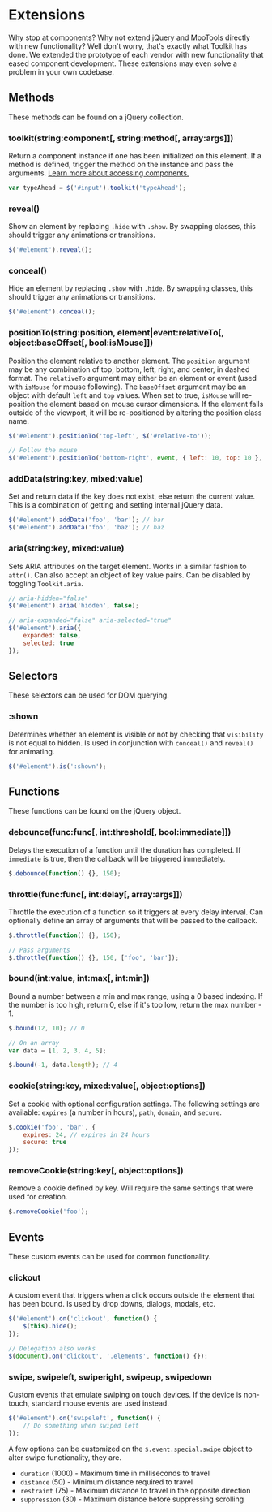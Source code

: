 # Extensions #

Why stop at components? Why not extend jQuery and MooTools directly with new functionality?
Well don't worry, that's exactly what Toolkit has done.
We extended the prototype of each vendor with new functionality that eased component development.
These extensions may even solve a problem in your own codebase.

## Methods ##

These methods can be found on a jQuery collection.

### toolkit(string:component[, string:method[, array:args]]) ###

Return a component instance if one has been initialized on this element.
If a method is defined, trigger the method on the instance and pass the arguments.
[Learn more about accessing components.](usage.md)

```javascript
var typeAhead = $('#input').toolkit('typeAhead');
```

### reveal() ###

Show an element by replacing <code>.hide</code> with <code>.show</code>.
By swapping classes, this should trigger any animations or transitions.

```javascript
$('#element').reveal();
```

### conceal() ###

Hide an element by replacing <code>.show</code> with <code>.hide</code>.
By swapping classes, this should trigger any animations or transitions.

```javascript
$('#element').conceal();
```

### positionTo(string:position, element|event:relativeTo[, object:baseOffset[, bool:isMouse]]) ###

Position the element relative to another element.
The `position` argument may be any combination of top, bottom, left, right, and center, in dashed format.
The `relativeTo` argument may either be an element or event (used with `isMouse` for mouse following).
The `baseOffset` argument may be an object with default `left` and `top` values.
When set to true, `isMouse` will re-position the element based on mouse cursor dimensions.
If the element falls outside of the viewport, it will be re-positioned by altering the position class name.

```javascript
$('#element').positionTo('top-left', $('#relative-to'));

// Follow the mouse
$('#element').positionTo('bottom-right', event, { left: 10, top: 10 }, true);
```

### addData(string:key, mixed:value) ###

Set and return data if the key does not exist, else return the current value.
This is a combination of getting and setting internal jQuery data.

```javascript
$('#element').addData('foo', 'bar'); // bar
$('#element').addData('foo', 'baz'); // baz
```

### aria(string:key, mixed:value) ###

Sets ARIA attributes on the target element. Works in a similar fashion to `attr()`.
Can also accept an object of key value pairs. Can be disabled by toggling `Toolkit.aria`.

```javascript
// aria-hidden="false"
$('#element').aria('hidden', false);

// aria-expanded="false" aria-selected="true"
$('#element').aria({
    expanded: false,
    selected: true
});
```

## Selectors ##

These selectors can be used for DOM querying.

### :shown ###

Determines whether an element is visible or not by checking that `visibility` is not equal to hidden.
Is used in conjunction with `conceal()` and `reveal()` for animating.

```javascript
$('#element').is(':shown');
```

## Functions ##

These functions can be found on the jQuery object.

### debounce(func:func[, int:threshold[, bool:immediate]]) ###

Delays the execution of a function until the duration has completed.
If `immediate` is true, then the callback will be triggered immediately.

```javascript
$.debounce(function() {}, 150);
```

### throttle(func:func[, int:delay[, array:args]]) ###

Throttle the execution of a function so it triggers at every delay interval.
Can optionally define an array of arguments that will be passed to the callback.

```javascript
$.throttle(function() {}, 150);

// Pass arguments
$.throttle(function() {}, 150, ['foo', 'bar']);
```

### bound(int:value, int:max[, int:min]) ###

Bound a number between a min and max range, using a 0 based indexing.
If the number is too high, return 0, else if it's too low, return the max number - 1.

```javascript
$.bound(12, 10); // 0

// On an array
var data = [1, 2, 3, 4, 5];

$.bound(-1, data.length); // 4
```

### cookie(string:key, mixed:value[, object:options]) ###

Set a cookie with optional configuration settings. The following settings are available:
`expires` (a number in hours), `path`, `domain`, and `secure`.

```javascript
$.cookie('foo', 'bar', {
    expires: 24, // expires in 24 hours
    secure: true
});
```

### removeCookie(string:key[, object:options]) ###

Remove a cookie defined by key. Will require the same settings that were used for creation.

```javascript
$.removeCookie('foo');
```

## Events ##

These custom events can be used for common functionality.

### clickout ###

A custom event that triggers when a click occurs outside the element that has been bound.
Is used by drop downs, dialogs, modals, etc.

```javascript
$('#element').on('clickout', function() {
    $(this).hide();
});

// Delegation also works
$(document).on('clickout', '.elements', function() {});
```

### swipe, swipeleft, swiperight, swipeup, swipedown ###

Custom events that emulate swiping on touch devices.
If the device is non-touch, standard mouse events are used instead.

```javascript
$('#element').on('swipeleft', function() {
    // Do something when swiped left
});
```

A few options can be customized on the `$.event.special.swipe` object to alter swipe functionality, they are.

* `duration` (1000) - Maximum time in milliseconds to travel
* `distance` (50) - Minimum distance required to travel
* `restraint` (75) - Maximum distance to travel in the opposite direction
* `suppression` (30) - Maximum distance before suppressing scrolling